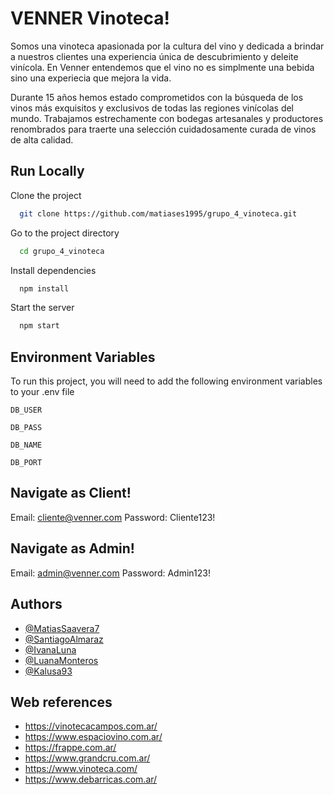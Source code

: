 # VENNER Vinoteca!

Somos una vinoteca apasionada por la cultura del vino y dedicada a brindar a nuestros clientes una experiencia única de descubrimiento y deleite vinícola. En Venner entendemos que el vino no es simplmente una bebida sino una experiecia que mejora la vida.

Durante 15 años hemos estado comprometidos con la búsqueda de los vinos más exquisitos y exclusivos de todas las regiones vinícolas del mundo. Trabajamos estrechamente con bodegas artesanales y productores renombrados para traerte una selección cuidadosamente curada de vinos de alta calidad.



## Run Locally

Clone the project

```bash
  git clone https://github.com/matiases1995/grupo_4_vinoteca.git
```

Go to the project directory

```bash
  cd grupo_4_vinoteca
```

Install dependencies

```bash
  npm install
```

Start the server

```bash
  npm start
```


## Environment Variables

To run this project, you will need to add the following environment variables to your .env file

`DB_USER`

`DB_PASS`

`DB_NAME`

`DB_PORT`

## Navigate as Client!

Email: cliente@venner.com
Password: Cliente123!

## Navigate as Admin!

Email: admin@venner.com
Password: Admin123!

## Authors

- [@MatiasSaavera7](https://github.com/MatiasSaavedra7)
- [@SantiagoAlmaraz](https://github.com/SantiagoAlmaraz)
- [@IvanaLuna](https://github.com/IvanaLuna)
- [@LuanaMonteros](https://github.com/LuanaMonteros)
- [@Kalusa93](https://github.com/Kalusa93)


## Web references
* https://vinotecacampos.com.ar/
* https://www.espaciovino.com.ar/
* https://frappe.com.ar/
* https://www.grandcru.com.ar/
* https://www.vinoteca.com/
* https://www.debarricas.com.ar/
